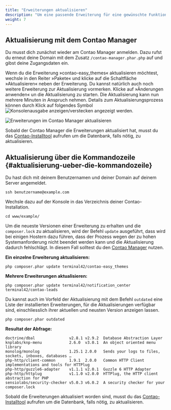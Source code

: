 ```yaml
---
title: "Erweiterungen aktualisieren"
description: "Um eine passende Erweiterung für eine gewünschte Funktion zu finden, hast du drei Möglichkeiten."
weight: 7
---
```



## Aktualisierung mit dem Contao Manager

Du musst dich zunächst wieder am Contao Manager anmelden. Dazu rufst du erneut deine Domain mit dem Zusatz 
`/contao-manager.phar.php` auf und gibst deine Zugangsdaten ein.

Wenn du die Erweiterung »contao-easy_themes« aktualisieren möchtest, wechsle in den Reiter »Pakete« und klicke auf die 
Schaltfläche »Aktualisieren« neben der Erweiterung. Du kannst natürlich auch noch weitere Erweiterung zur 
Aktualisierung vormerken. Klicke auf »Änderungen anwenden« un die Aktualisierung zu starten. Die Aktualisierung kann 
nun mehrere Minuten in Anspruch nehmen. Details zum Aktualisierungsprozess können durch Klick auf folgendes Symbol 
![Konsolenausgabe anzeigen/verstecken](/icons/konsolenausgabe.png?classes=icon) angezeigt werden.

![Erweiterungen im Contao Manager aktualisieren](/installation/images/de/erweiterungen-im-contao-manager-aktualisieren.png)

Sobald der Contao Manager die Erweiterungen aktualisiert hat, musst du das [Contao-Installtool](../contao-installtool/) 
aufrufen um die Datenbank, falls nötig, zu aktualisieren.


## Aktualisierung über die Kommandozeile {#aktualisierung-ueber-die-kommandozeile}

Du hast dich mit deinem Benutzernamen und deiner Domain auf deinem Server angemeldet.

```shell script
ssh benutzername@example.com
```

Wechsle dazu auf der Konsole in das Verzeichnis deiner Contao-Installation.

```shell script
cd www/example/
```

Um die neueste Versionen einer Erweiterung zu erhalten und die `composer.lock` zu aktualisieren, wird der Befehl 
`update` ausgeführt, dass wird bei einigen Hostern dazu führen, dass der Prozess wegen der zu hohen Systemanforderung 
nicht beendet werden kann und die Aktualisierung dadurch fehlschlägt. In diesem Fall solltest du den 
[Contao Manager](#aktualisierung-mit-dem-contao-manager) nutzen.

**Ein einzelne Erweiterung aktualisieren:**
```shell script
php composer.phar update terminal42/contao-easy_themes
```

**Mehrere Erweiterungen aktualisieren:**
```shell script
php composer.phar update terminal42/notification_center terminal42/contao-leads
```

Du kannst auch im Vorfeld der Aktualisierung mit dem Befehl `outdated` eine Liste der installierten Erweiterungen, für 
die Aktualisierungen verfügbar sind, einschliesslich ihrer aktuellen und neusten Version anzeigen lassen.

```shell script
php composer.phar outdated
```

**Resultat der Abfrage:**
```shell script
doctrine/dbal               v2.8.1 v2.9.2  Database Abstraction Layer
knplabs/knp-menu            2.6.0  v3.0.1  An object oriented menu library
monolog/monolog             1.25.1 2.0.0   Sends your logs to files, sockets, inboxes, databases …
php-http/client-common      1.9.1  2.0.0   Common HTTP Client implementations and tools for HTTPlug
php-http/guzzle6-adapter    v1.1.1 v2.0.1  Guzzle 6 HTTP Adapter
php-http/httplug            v1.1.0 v2.0.0  HTTPlug, the HTTP client abstraction for PHP
sensiolabs/security-checker v5.0.3 v6.0.2  A security checker for your composer.lock
``` 

Sobald die Erweiterungen aktualisiert worden sind, musst du das [Contao-Installtool](../contao-installtool/) 
aufrufen um die Datenbank, falls nötig, zu aktualisieren.
